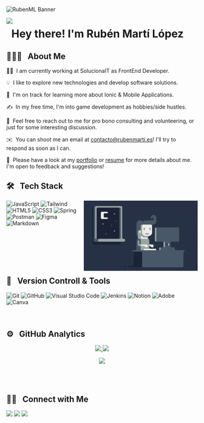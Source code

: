 
![RubenML Banner](https://media.licdn.com/dms/image/v2/D4D16AQFLnOaSsFxMzw/profile-displaybackgroundimage-shrink_350_1400/profile-displaybackgroundimage-shrink_350_1400/0/1721916825597?e=1743638400&v=beta&t=f6vr_C0r2zIcri9YATLnaMm_2BT6dUoEOMLD9WPsbUo)

  

<img src="https://github.com/abdoachhoubi/abdoachhoubi/raw/main/gifs/Hi.gif"  width='40'  align="left"/><h1  align="left">&nbsp;&nbsp;Hey there! I'm Rubén Martí López</h2>

## 👨🏻‍💻 &nbsp;&nbsp;About Me

  

👨‍💻 &nbsp;I am currently working at SolucionaIT as FrontEnd Developer.

💡 &nbsp;I like to explore new technologies and develop software solutions.

🌱 &nbsp;I'm on track for learning more about Ionic & Mobile Applications.

✍️ &nbsp;In my free time, I'm into game development as hobbies/side hustles.

💬 &nbsp;Feel free to reach out to me for pro bono consulting and volunteering, or just for some interesting discussion.

✉️ &nbsp;You can shoot me an email at contacto@rubenmarti.es! I'll try to respond as soon as I can.

📄 &nbsp;Please have a look at my [portfolio](https://rubenmarti.es) or [resume](https://rubenmarti.es/cv.pdf) for more details about me. I'm open to feedback and suggestions!



## 🛠 &nbsp;&nbsp;Tech Stack
<img alt="Night Coding"  src="https://raw.githubusercontent.com/AVS1508/AVS1508/master/assets/Night-Coding.gif"  align="right"/>

![JavaScript](https://img.shields.io/badge/javascript-%23323330.svg?style=for-the-badge&logo=javascript&logoColor=%23F7DF1E)&nbsp;![Tailwind](https://img.shields.io/badge/tailwind-%23563D7C.svg?style=for-the-badge&logo=tailwindcss&logoColor=white)&nbsp;![HTML5](https://img.shields.io/badge/html5-%23E34F26.svg?style=for-the-badge&logo=html5&logoColor=white)&nbsp;![CSS3](https://img.shields.io/badge/css3-%231572B6.svg?style=for-the-badge&logo=css3&logoColor=white)&nbsp;![Spring](https://img.shields.io/badge/angular-%23563D7C.svg?style=for-the-badge&logo=angular&logoColor=white)&nbsp;![Postman](https://img.shields.io/badge/Postman-FF6C37?style=for-the-badge&logo=postman&logoColor=white)&nbsp;![Figma](https://img.shields.io/badge/figma-%23F24E1E.svg?style=for-the-badge&logo=figma&logoColor=white)&nbsp;![Markdown](https://img.shields.io/badge/markdown-%23000000.svg?style=for-the-badge&logo=markdown&logoColor=white)&nbsp; <br><br><br><br><br><br><br>


## 🧰 &nbsp;&nbsp;Version Controll & Tools

  

![Git](https://img.shields.io/badge/git-%23F05033.svg?style=for-the-badge&logo=git&logoColor=white)&nbsp;![GitHub](https://img.shields.io/badge/github-%23121011.svg?style=for-the-badge&logo=github&logoColor=white)&nbsp;![Visual Studio Code](https://img.shields.io/badge/Visual%20Studio%20Code-0078d7.svg?style=for-the-badge&logo=visual-studio-code&logoColor=white)&nbsp;![Jenkins](https://img.shields.io/badge/jenkins-%232C5263.svg?style=for-the-badge&logo=jenkins&logoColor=white)&nbsp;![Notion](https://img.shields.io/badge/Notion-%23000000.svg?style=for-the-badge&logo=notion&logoColor=white)&nbsp;![Adobe](https://img.shields.io/badge/adobe-%23FF0000.svg?style=for-the-badge&logo=adobe&logoColor=white)&nbsp;![Canva](https://img.shields.io/badge/Canva-%2300C4CC.svg?style=for-the-badge&logo=Canva&logoColor=white)&nbsp;<br><br><br>

## ⚙️ &nbsp;&nbsp;GitHub Analytics

<p  align="center">
<a  href="https://github.com/RubenMartiL">
<img  height="180em"  src="https://github-readme-stats-eight-theta.vercel.app/api?username=RubenMartiL&show_icons=true&theme=algolia&include_all_commits=true&count_private=true"/>
</a>
<a href="https://github.com/RubenMartiL">
<img  height="180em"  src="https://github-readme-stats-eight-theta.vercel.app/api/top-langs/?username=RubenMartiL&layout=compact&langs_count=8&theme=algolia"/>
</a>
</p>
<p  align="center">
<img height="180em"  src="https://github-readme-streak-stats.herokuapp.com/?user=RubenMartiL&theme=dark&hide_border=true"/>
</p><br><br>

## 🤝🏻 &nbsp;&nbsp;Connect with Me

<a  href="https://rubenmarti.es"><img  src="https://img.shields.io/badge/-rubenmarti.es-3423A6?style=flat&logo=Google-Chrome&logoColor=white"/></a>&nbsp;<a  href="https://www.linkedin.com/in/rubén-martí-lópez-357673214/"><img  src="https://img.shields.io/badge/-Rubén%20Martí%20López-0077B5?style=flat&logo=Linkedin&logoColor=white"/></a>&nbsp;<a  href="mailto:contacto@rubenmarti.es"><img  src="https://img.shields.io/badge/-Rubén Martí López-D14836?style=flat&logo=Gmail&logoColor=white"/></a>
